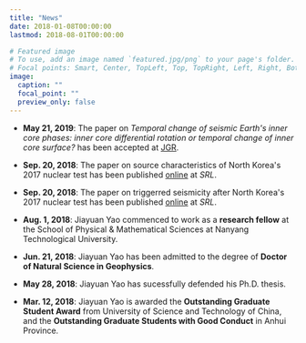 ```yaml
---
title: "News"
date: 2018-01-08T00:00:00
lastmod: 2018-08-01T00:00:00

# Featured image
# To use, add an image named `featured.jpg/png` to your page's folder.
# Focal points: Smart, Center, TopLeft, Top, TopRight, Left, Right, BottomLeft, Bottom, BottomRight.
image:
  caption: ""
  focal_point: ""
  preview_only: false
---
```


- **May 21, 2019**: The paper on *Temporal change of seismic Earth's inner core phases: inner core differential rotation or temporal change of inner core surface?* has been accepted at [JGR](https://doi.org/10.1029/2019JB017532).

- **Sep. 20, 2018**: The paper on source characteristics of North Korea's 2017 nuclear test has been published [online](https://doi.org/10.1785/0220180134
) at *SRL*.

- **Sep. 20, 2018**: The paper on triggerred seismicity after North Korea's 2017 nuclear test has been published [online](https://doi.org/10.1785/0220180135) at *SRL*.

- **Aug. 1, 2018**: Jiayuan Yao commenced to work as a **research fellow** at the School of Physical & Mathematical Sciences at Nanyang Technological University.

- **Jun. 21, 2018**: Jiayuan Yao has been admitted to the degree of **Doctor of Natural Science in Geophysics**.

- **May 28, 2018**: Jiayuan Yao has sucessfully defended his Ph.D. thesis.

- **Mar. 12, 2018**: Jiayuan Yao is awarded the **Outstanding Graduate Student Award** from University of Science and Technology of China, and the **Outstanding Graduate Students with Good Conduct** in Anhui Province.

